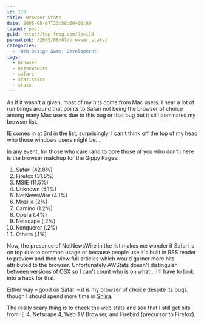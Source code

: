 ```yaml
---
id: 119
title: Browser Stats
date: 2005-08-07T23:58:00+00:00
layout: post
guid: http://top-frog.com/?p=119
permalink: /2005/08/07/browser_stats/
categories:
  - 'Web Design &amp; Development'
tags:
  - browser
  - netnewswire
  - safari
  - statistics
  - stats
---
```

As if it wasn't a given, most of my hits come from Mac users. I hear a lot of rumblings around that points to Safari not being the browser of choice among many Mac users due to this bug or that bug but it still dominates my browser list.

IE comes in at 3rd in the list, surprisingly. I can't think off the top of my head who those windows users might be…

In any event, for those who care (and to bore those of you who don't) here is the browser matchup for the Gippy Pages:



  1. Safari (42.8%) 
  2. Firefox (31.8%) 
  3. MSIE (11.5%) 
  4. Unknown (5.1%) 
  5. NetNewsWire (4.1%) 
  6. Mozilla (2%) 
  7. Camino (1.2%) 
  8. Opera (.4%) 
  9. Netscape (.2%) 
 10. Konquerer (.2%) 
 11. Others (.1%) 

Now, the presence of NetNewsWire in the list makes me wonder if Safari is on top due to common usage or because people use it's built in RSS reader to preview and then view full articles which would garner more hits attributed to the browser. Unfortunately AWStats doesn't distinguish between versions of OSX so I can't count who is on what… I'll have to look into a hack for that.

Either way – good on Safari – it is my browser of choice despite its bugs, though I should spend more time in [Shiira](http://hmdt-web.net/shiira/index-e.html).

The really scary thing is to check the web stats and see that I still get hits from IE 4, Netscape 4, Web TV Browser, and Firebird (precursor to Firefox).